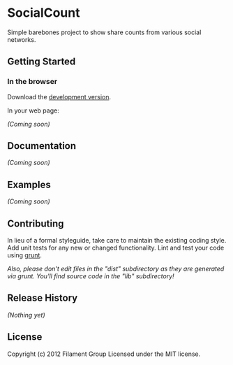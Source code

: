 # SocialCount

Simple barebones project to show share counts from various social networks.

## Getting Started

### In the browser
Download the [development version][max].

[max]: https://raw.github.com/filamentgroup/SocialCount/master/dist/SocialCount.js

In your web page:

_(Coming soon)_

## Documentation
_(Coming soon)_

## Examples
_(Coming soon)_

## Contributing
In lieu of a formal styleguide, take care to maintain the existing coding style. Add unit tests for any new or changed functionality. Lint and test your code using [grunt](https://github.com/cowboy/grunt).

_Also, please don't edit files in the "dist" subdirectory as they are generated via grunt. You'll find source code in the "lib" subdirectory!_

## Release History
_(Nothing yet)_

## License
Copyright (c) 2012 Filament Group
Licensed under the MIT license.
